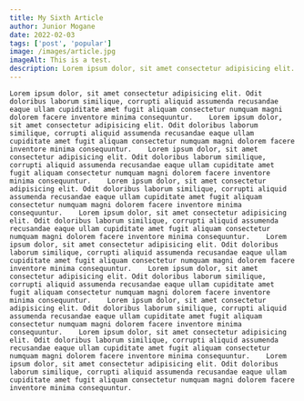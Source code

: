 ```yaml
---
title: My Sixth Article
author: Junior Mogane
date: 2022-02-03
tags: ['post', 'popular']
image: /images/article.jpg
imageAlt: This is a test.
description: Lorem ipsum dolor, sit amet consectetur adipisicing elit. Odit doloribus laborum similique, corrupti aliquid assumenda recusandae eaque ullam cupiditate amet fugit aliquam consectetur numquam magni dolorem facere inventore minima consequuntur.    Lorem ipsum dolor, sit amet consectetur adipisicing elit.
---
```


    Lorem ipsum dolor, sit amet consectetur adipisicing elit. Odit doloribus laborum similique, corrupti aliquid assumenda recusandae eaque ullam cupiditate amet fugit aliquam consectetur numquam magni dolorem facere inventore minima consequuntur.    Lorem ipsum dolor, sit amet consectetur adipisicing elit. Odit doloribus laborum similique, corrupti aliquid assumenda recusandae eaque ullam cupiditate amet fugit aliquam consectetur numquam magni dolorem facere inventore minima consequuntur.    Lorem ipsum dolor, sit amet consectetur adipisicing elit. Odit doloribus laborum similique, corrupti aliquid assumenda recusandae eaque ullam cupiditate amet fugit aliquam consectetur numquam magni dolorem facere inventore minima consequuntur.    Lorem ipsum dolor, sit amet consectetur adipisicing elit. Odit doloribus laborum similique, corrupti aliquid assumenda recusandae eaque ullam cupiditate amet fugit aliquam consectetur numquam magni dolorem facere inventore minima consequuntur.    Lorem ipsum dolor, sit amet consectetur adipisicing elit. Odit doloribus laborum similique, corrupti aliquid assumenda recusandae eaque ullam cupiditate amet fugit aliquam consectetur numquam magni dolorem facere inventore minima consequuntur.    Lorem ipsum dolor, sit amet consectetur adipisicing elit. Odit doloribus laborum similique, corrupti aliquid assumenda recusandae eaque ullam cupiditate amet fugit aliquam consectetur numquam magni dolorem facere inventore minima consequuntur.    Lorem ipsum dolor, sit amet consectetur adipisicing elit. Odit doloribus laborum similique, corrupti aliquid assumenda recusandae eaque ullam cupiditate amet fugit aliquam consectetur numquam magni dolorem facere inventore minima consequuntur.    Lorem ipsum dolor, sit amet consectetur adipisicing elit. Odit doloribus laborum similique, corrupti aliquid assumenda recusandae eaque ullam cupiditate amet fugit aliquam consectetur numquam magni dolorem facere inventore minima consequuntur.    Lorem ipsum dolor, sit amet consectetur adipisicing elit. Odit doloribus laborum similique, corrupti aliquid assumenda recusandae eaque ullam cupiditate amet fugit aliquam consectetur numquam magni dolorem facere inventore minima consequuntur.    Lorem ipsum dolor, sit amet consectetur adipisicing elit. Odit doloribus laborum similique, corrupti aliquid assumenda recusandae eaque ullam cupiditate amet fugit aliquam consectetur numquam magni dolorem facere inventore minima consequuntur.